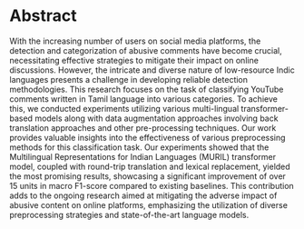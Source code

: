 # Abstract
With the increasing number of users on social media platforms, the detection and categorization of abusive comments have become crucial, necessitating effective strategies to mitigate their impact on online discussions. However, the intricate and diverse nature of low-resource Indic languages presents a challenge in developing reliable detection methodologies. This research focuses on the task of classifying YouTube comments written in Tamil language into various categories. To achieve this, we conducted experiments utilizing various multi-lingual transformer-based models along with data augmentation approaches involving back translation approaches and other pre-processing techniques.  Our work provides valuable insights into the effectiveness of various preprocessing methods for this classification task. Our experiments showed that the Multilingual Representations for Indian Languages (MURIL) transformer model, coupled with round-trip translation and lexical replacement, yielded the most promising results, showcasing a significant improvement of over 15 units in macro F1-score compared to existing baselines. This contribution adds to the ongoing research aimed at mitigating the adverse impact of abusive content on online platforms,  emphasizing the utilization of diverse preprocessing strategies and state-of-the-art language models.
